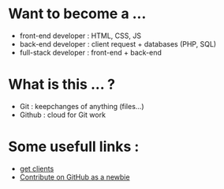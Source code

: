 # Want to become a ...
- front-end developer : HTML, CSS, JS
- back-end developer : client request + databases (PHP, SQL)
- full-stack developer : front-end + back-end

# What is this ... ?
- Git : keepchanges of anything (files...)
- Github : cloud for Git work

# Some usefull links :
- [get clients](https://www.freecodecamp.org/news/selling-services/)
- [Contribute on GitHub as a newbie](https://www.firsttimersonly.com/)
